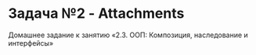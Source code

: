 # Задача №2 - Attachments

Домашнее задание к занятию «2.3. ООП: Композиция, наследование и интерфейсы»
